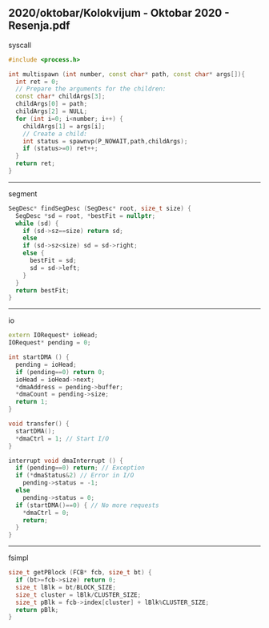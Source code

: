 2020/oktobar/Kolokvijum - Oktobar 2020 - Resenja.pdf
--------------------------------------------------------------------------------
syscall
```cpp
#include <process.h>

int multispawn (int number, const char* path, const char* args[]){
  int ret = 0;
  // Prepare the arguments for the children:
  const char* childArgs[3];
  childArgs[0] = path;
  childArgs[2] = NULL;
  for (int i=0; i<number; i++) {
    childArgs[1] = args[i];
    // Create a child:
    int status = spawnvp(P_NOWAIT,path,childArgs);
    if (status>=0) ret++;
  }
  return ret;
}
```

--------------------------------------------------------------------------------
segment
```cpp
SegDesc* findSegDesc (SegDesc* root, size_t size) {
  SegDesc *sd = root, *bestFit = nullptr;
  while (sd) {
    if (sd->sz==size) return sd;
    else
    if (sd->sz<size) sd = sd->right;
    else {
      bestFit = sd;
      sd = sd->left;
    }
  }
  return bestFit;
}
```

--------------------------------------------------------------------------------
io
```cpp
extern IORequest* ioHead;
IORequest* pending = 0;

int startDMA () {
  pending = ioHead;
  if (pending==0) return 0;
  ioHead = ioHead->next;
  *dmaAddress = pending->buffer;
  *dmaCount = pending->size;
  return 1;
}

void transfer() {
  startDMA();
  *dmaCtrl = 1; // Start I/O
}

interrupt void dmaInterrupt () {
  if (pending==0) return; // Exception
  if (*dmaStatus&2) // Error in I/O
    pending->status = -1;
  else
    pending->status = 0;
  if (startDMA()==0) { // No more requests
    *dmaCtrl = 0;
    return;
  }
}
```

--------------------------------------------------------------------------------
fsimpl
```cpp
size_t getPBlock (FCB* fcb, size_t bt) {
  if (bt>=fcb->size) return 0;
  size_t lBlk = bt/BLOCK_SIZE;
  size_t cluster = lBlk/CLUSTER_SIZE;
  size_t pBlk = fcb->index[cluster] + lBlk%CLUSTER_SIZE;
  return pBlk;
}
```
